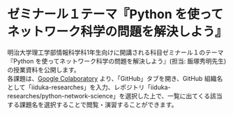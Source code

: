 # ゼミナール１テーマ『Python を使ってネットワーク科学の問題を解決しよう』
明治大学理工学部情報科学科1年生向けに開講される科目ゼミナール１のテーマ『Python を使ってネットワーク科学の問題を解決しよう』(担当: 飯塚秀明先生) の授業資料を公開します。  
各課題は、[Google Colaboratory](https://colab.research.google.com/?hl=ja) より、「GitHub」タブを開き、GitHub 組織名として「iiduka-researches」を入力、レポジトリ「iiduka-researches/python-network-science」を選択した上で、一覧に出てくる該当する課題名を選択することで閲覧・演習することができます。
